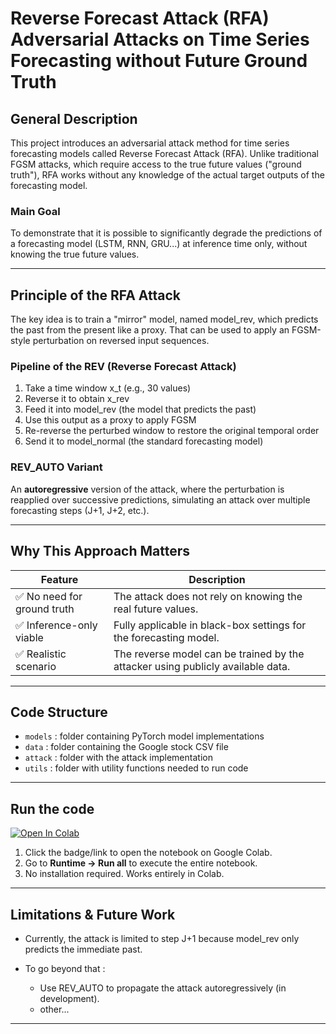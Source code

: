 # Reverse Forecast Attack (RFA)<br>Adversarial Attacks on Time Series Forecasting without Future Ground Truth

## General Description

This project introduces an adversarial attack method for time series forecasting models called Reverse Forecast Attack (RFA). Unlike traditional FGSM attacks, which require access to the true future values ("ground truth"), RFA works without any knowledge of the actual target outputs of the forecasting model.

### Main Goal

To demonstrate that it is possible to significantly degrade the predictions of a forecasting model (LSTM, RNN, GRU...) at inference time only, without knowing the true future values.

---

## Principle of the RFA Attack

The key idea is to train a "mirror" model, named model_rev, which predicts the past from the present like a proxy. That can be used to apply an FGSM-style perturbation on reversed input sequences.

### Pipeline of the REV (Reverse Forecast Attack)

1. Take a time window x_t (e.g., 30 values)
2. Reverse it to obtain x_rev
3. Feed it into model_rev (the model that predicts the past)
4. Use this output as a proxy to apply FGSM
5. Re-reverse the perturbed window to restore the original temporal order
6. Send it to model_normal (the standard forecasting model)

### REV_AUTO Variant

An **autoregressive** version of the attack, where the perturbation is reapplied over successive predictions, simulating an attack over multiple forecasting steps (J+1, J+2, etc.).

---

## Why This Approach Matters

| Feature                       | Description                                                                  |
| ------------------------------- | ---------------------------------------------------------------------------- |
| ✅ No need for ground truth            | The attack does not rely on knowing the real future values.                   |
| ✅ Inference-only viable | Fully applicable in black-box settings for the forecasting model.             |
| ✅ Realistic scenario                      | The reverse model can be trained by the attacker using publicly available data. |

---

## Code Structure

* `models` : folder containing PyTorch model implementations
* `data` : folder containing the Google stock CSV file
* `attack` : folder with the attack implementation
* `utils` :  folder with utility functions needed to run code

---

## Run the code

[![Open In Colab](https://colab.research.google.com/assets/colab-badge.svg)](https://colab.research.google.com/github/Samy-Annasri/ReverseForecastAttack/blob/main/ReverseForecasAttack.ipynb)


1. Click the badge/link to open the notebook on Google Colab.
2. Go to **Runtime → Run all** to execute the entire notebook.
3. No installation required. Works entirely in Colab.

---

## Limitations & Future Work

* Currently, the attack is limited to step J+1 because model_rev only predicts the immediate past.
* To go beyond that :

  * Use REV_AUTO to propagate the attack autoregressively (in development).
  * other...
---

